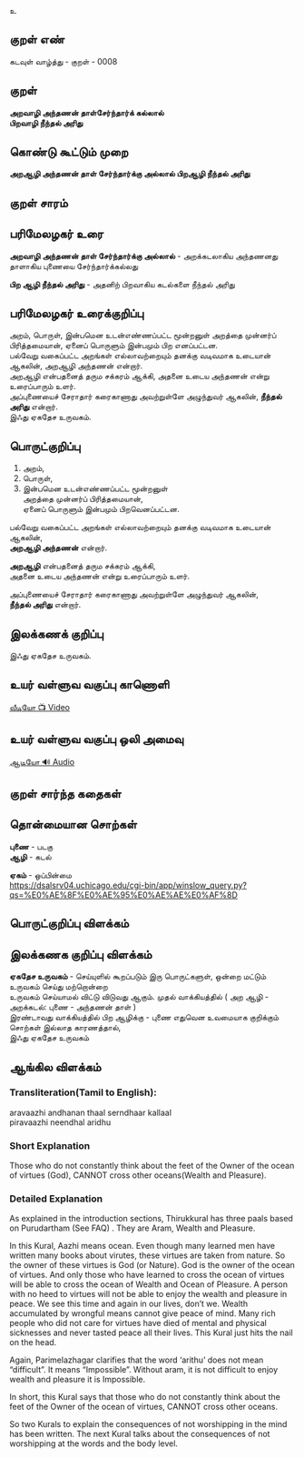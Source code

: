 உ

## குறள் எண்
கடவுள் வாழ்த்து - குறள் - 0008

## குறள்   

**அறவாழி அந்தணன் தாள்சேர்ந்தார்க் கல்லால்  
பிறவாழி நீந்தல் அரிது**


## கொண்டு கூட்டும் முறை  

**அறஆழி அந்தணன் தாள் சேர்ந்தார்க்கு அல்லால் பிறஆழி நீந்தல் அரிது**  

## குறள் சாரம்   



## பரிமேலழகர் உரை  

**அறவாழி அந்தணன் தாள் சேர்ந்தார்க்கு அல்லால்** - அறக்கடலாகிய அந்தணனது தாளாகிய புணையை சேர்ந்தார்க்கல்லது  

**பிற ஆழி நீந்தல் அரிது** - அதனிற் பிறவாகிய கடல்களை நீந்தல் அரிது


## பரிமேலழகர் உரைக்குறிப்பு  

அறம், பொருள், இன்பமென உடன்எண்ணப்பட்ட மூன்றனுள் அறத்தை முன்னர்ப் பிரித்தமையான், 
ஏனைப் பொருளும் இன்பமும் பிற எனப்பட்டன.  
பல்வேறு வகைப்பட்ட அறங்கள் எல்லாவற்றையும் தனக்கு வடிவமாக உடையான் ஆகலின், அறஆழி	அந்தணன் என்றார்.  
அறஆழி என்பதனைத் தரும சக்கரம் ஆக்கி, அதனை உடைய அந்தணன்  என்று உரைப்பாரும் உளர்.  
அப்புணையைச் சேராதார் கரைகாணாது அவற்றுள்ளே அழுந்துவர் ஆகலின், **நீந்தல் அரிது**  என்றார்.  
இஃது ஏகதேச உருவகம்.


## பொருட்குறிப்பு

1. அறம்,  
2. பொருள்,  
3. இன்பமென உடன்எண்ணப்பட்ட மூன்றனுள்  
அறத்தை முன்னர்ப் பிரித்தமையான்,  
ஏனைப் பொருளும் இன்பமும் பிறவெனப்பட்டன.  

பல்வேறு வகைப்பட்ட அறங்கள் எல்லாவற்றையும் தனக்கு வடிவமாக உடையான் ஆகலின்,  
**அறஆழி	அந்தணன்** என்றார்.  

**அறஆழி** என்பதனைத் தரும சக்கரம் ஆக்கி,  
அதனை உடைய அந்தணன்  என்று உரைப்பாரும் உளர்.  

அப்புணையைச் சேராதார் கரைகாணாது அவற்றுள்ளே அழுந்துவர் ஆகலின்,  
**நீந்தல் அரிது**  என்றார்.   

## இலக்கணக் குறிப்பு

இஃது ஏகதேச உருவகம்.  

## உயர் வள்ளுவ வகுப்பு காணொளி

[ வீடியோ 📺 Video ](https://youtu.be/r8XwZ9NsbXA)

## உயர் வள்ளுவ வகுப்பு ஒலி அமைவு 

[ ஆடியோ 🔊 Audio ](https://drive.google.com/open?id=1RIRZxmQ8Av-aCzJr7Ydw1ZoR-r2w6MWs)

## குறள் சார்ந்த கதைகள் 

## தொன்மையான சொற்கள்  

**புணை** - படகு  
**ஆழி**   - கடல்   

**ஏகம்** - ஒப்பின்மை  
https://dsalsrv04.uchicago.edu/cgi-bin/app/winslow_query.py?qs=%E0%AE%8F%E0%AE%95%E0%AE%AE%E0%AF%8D

## பொருட்குறிப்பு விளக்கம்  



## இலக்கணக குறிப்பு விளக்கம்  

**ஏகதேச உருவகம்** - செய்யுளில் கூறப்படும் இரு பொருட்களுள், ஒன்றை மட்டும் உருவகம் செய்து மற்றொன்றை  
உருவகம் செய்யாமல் விட்டு விடுவது ஆகும். 
முதல் வாக்கியத்தில் ( அற ஆழி - அறக்கடல்: புணை - அந்தணன் தாள் )  
இரண்டாவது வாக்கியத்தில்  பிற ஆழிக்கு - புணை எதுவென உவமையாக குறிக்கும் சொற்கள் இல்லாத காரணத்தால்,  
இஃது ஏகதேச உருவகம்

## ஆங்கில விளக்கம்

### Transliteration(Tamil to English):  

aravaazhi andhanan thaal serndhaar kallaal  
piravaazhi neendhal aridhu  

### Short Explanation  
Those who do not constantly think about the feet of the Owner of the ocean of virtues (God), CANNOT cross other oceans(Wealth and Pleasure).  

### Detailed Explanation  
As explained in the introduction sections, Thirukkural has three paals based on Purudartham (See FAQ) . They are Aram, Wealth and Pleasure.  

In this Kural, Aazhi means ocean. Even though many learned men have written many books about virutes, these virtues are taken from nature. So the owner of these virtues is God (or Nature). God is the owner of the ocean of virtues. And only those who have learned to cross the ocean of virtues will be able to cross the ocean of Wealth and Ocean of Pleasure. A person with no heed to virtues will not be able to enjoy the wealth and pleasure in peace. We see this time and again in our lives, don’t we. Wealth accumulated by wrongful means cannot give peace of mind. Many rich people who did not care for virtues have died of mental and physical sicknesses and never tasted peace all their lives. This Kural just hits the nail on the head.  

Again, Parimelazhagar clarifies that the word ‘arithu’ does not mean “difficult”. It means “Impossible”. Without aram, it is not difficult to enjoy wealth and pleasure it is Impossible.  

In short, this Kural says that those who do not constantly think about the feet of the Owner of the ocean of virtues, CANNOT cross other oceans.  

So two Kurals to explain the consequences of not worshipping in the mind has been written. The next Kural talks about the consequences of not worshipping at the words and the body level.

##
